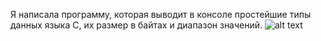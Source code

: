 Я написала программу, которая выводит в консоле простейшие типы данных языка С, их размер в байтах и диапазон значений.
![alt text](/Пример.png "Пример")
